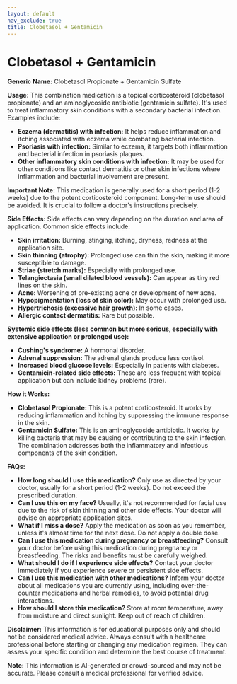 ```yaml
---
layout: default
nav_exclude: true
title: Clobetasol + Gentamicin
---
```


# Clobetasol + Gentamicin

**Generic Name:** Clobetasol Propionate + Gentamicin Sulfate

**Usage:** This combination medication is a topical corticosteroid (clobetasol propionate) and an aminoglycoside antibiotic (gentamicin sulfate). It's used to treat inflammatory skin conditions with a secondary bacterial infection.  Examples include:

* **Eczema (dermatitis) with infection:**  It helps reduce inflammation and itching associated with eczema while combating bacterial infection.
* **Psoriasis with infection:** Similar to eczema, it targets both inflammation and bacterial infection in psoriasis plaques.
* **Other inflammatory skin conditions with infection:**  It may be used for other conditions like contact dermatitis or other skin infections where inflammation and bacterial involvement are present.

**Important Note:** This medication is generally used for a short period (1-2 weeks) due to the potent corticosteroid component.  Long-term use should be avoided.  It is crucial to follow a doctor's instructions precisely.

**Side Effects:**  Side effects can vary depending on the duration and area of application.  Common side effects include:

* **Skin irritation:** Burning, stinging, itching, dryness, redness at the application site.
* **Skin thinning (atrophy):**  Prolonged use can thin the skin, making it more susceptible to damage.
* **Striae (stretch marks):** Especially with prolonged use.
* **Telangiectasia (small dilated blood vessels):** Can appear as tiny red lines on the skin.
* **Acne:** Worsening of pre-existing acne or development of new acne.
* **Hypopigmentation (loss of skin color):** May occur with prolonged use.
* **Hypertrichosis (excessive hair growth):** In some cases.
* **Allergic contact dermatitis:**  Rare but possible.

**Systemic side effects (less common but more serious, especially with extensive application or prolonged use):**

* **Cushing's syndrome:**  A hormonal disorder.
* **Adrenal suppression:**  The adrenal glands produce less cortisol.
* **Increased blood glucose levels:** Especially in patients with diabetes.
* **Gentamicin-related side effects:**  These are less frequent with topical application but can include kidney problems (rare).

**How it Works:**

* **Clobetasol Propionate:** This is a potent corticosteroid. It works by reducing inflammation and itching by suppressing the immune response in the skin.
* **Gentamicin Sulfate:** This is an aminoglycoside antibiotic. It works by killing bacteria that may be causing or contributing to the skin infection.  The combination addresses both the inflammatory and infectious components of the skin condition.


**FAQs:**

* **How long should I use this medication?**  Only use as directed by your doctor, usually for a short period (1-2 weeks). Do not exceed the prescribed duration.
* **Can I use this on my face?**  Usually, it's not recommended for facial use due to the risk of skin thinning and other side effects.  Your doctor will advise on appropriate application sites.
* **What if I miss a dose?**  Apply the medication as soon as you remember, unless it's almost time for the next dose. Do not apply a double dose.
* **Can I use this medication during pregnancy or breastfeeding?**  Consult your doctor before using this medication during pregnancy or breastfeeding.  The risks and benefits must be carefully weighed.
* **What should I do if I experience side effects?**  Contact your doctor immediately if you experience severe or persistent side effects.
* **Can I use this medication with other medications?**  Inform your doctor about all medications you are currently using, including over-the-counter medications and herbal remedies, to avoid potential drug interactions.
* **How should I store this medication?** Store at room temperature, away from moisture and direct sunlight. Keep out of reach of children.


**Disclaimer:** This information is for educational purposes only and should not be considered medical advice. Always consult with a healthcare professional before starting or changing any medication regimen.  They can assess your specific condition and determine the best course of treatment.


**Note:** This information is AI-generated or crowd-sourced and may not be accurate. Please consult a medical professional for verified advice.